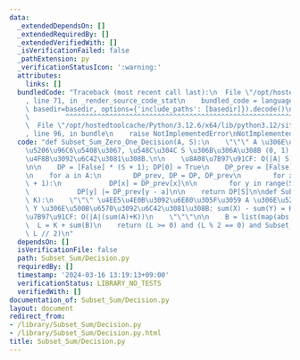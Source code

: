 ```yaml
---
data:
  _extendedDependsOn: []
  _extendedRequiredBy: []
  _extendedVerifiedWith: []
  _isVerificationFailed: false
  _pathExtension: py
  _verificationStatusIcon: ':warning:'
  attributes:
    links: []
  bundledCode: "Traceback (most recent call last):\n  File \"/opt/hostedtoolcache/Python/3.12.6/x64/lib/python3.12/site-packages/onlinejudge_verify/documentation/build.py\"\
    , line 71, in _render_source_code_stat\n    bundled_code = language.bundle(stat.path,\
    \ basedir=basedir, options={'include_paths': [basedir]}).decode()\n          \
    \         ^^^^^^^^^^^^^^^^^^^^^^^^^^^^^^^^^^^^^^^^^^^^^^^^^^^^^^^^^^^^^^^^^^^^^^^^^^^^^^^^^\n\
    \  File \"/opt/hostedtoolcache/Python/3.12.6/x64/lib/python3.12/site-packages/onlinejudge_verify/languages/python.py\"\
    , line 96, in bundle\n    raise NotImplementedError\nNotImplementedError\n"
  code: "def Subset_Sum_Zero_One_Decision(A, S):\n    \"\"\" A \u306E\u591A\u91CD\u90E8\
    \u5206\u96C6\u5408\u3067, \u548C\u304C S \u306B\u306A\u308B (0, 1) \u5217\u306E\
    \u4F8B\u3092\u6C42\u3081\u308B.\n\n    \u8A08\u7B97\u91CF: O(|A| S)\n    \"\"\"\
    \n\n    DP = [False] * (S + 1); DP[0] = True\n    DP_prev = [False] * (S + 1)\n\
    \n    for a in A:\n        DP_prev, DP = DP, DP_prev\n        for x in range(S\
    \ + 1):\n            DP[x] = DP_prev[x]\n\n        for y in range(S, a - 1, -1):\n\
    \            DP[y] |= DP_prev[y - a]\n\n    return DP[S]\n\ndef Subset_Sum_Plus_Minus_One_Decision(A,\
    \ K):\n    \"\"\" \u4EE5\u4E0B\u3092\u6E80\u305F\u3059 A \u306E\u5206\u5272 X,\
    \ Y \u306E\u500B\u6570\u3092\u6C42\u3081\u308B: sum(X) - sum(Y) = K.\n\n    \u8A08\
    \u7B97\u91CF: O(|A|(sum(A)+K))\n    \"\"\"\n\n    B = list(map(abs, A))\n\n  \
    \  L = K + sum(B)\n    return (L >= 0) and (L % 2 == 0) and Subset_Sum_Zero_One_Decision(B,\
    \ L // 2)\n"
  dependsOn: []
  isVerificationFile: false
  path: Subset_Sum/Decision.py
  requiredBy: []
  timestamp: '2024-03-16 13:19:13+09:00'
  verificationStatus: LIBRARY_NO_TESTS
  verifiedWith: []
documentation_of: Subset_Sum/Decision.py
layout: document
redirect_from:
- /library/Subset_Sum/Decision.py
- /library/Subset_Sum/Decision.py.html
title: Subset_Sum/Decision.py
---
```

